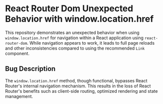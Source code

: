 # React Router Dom Unexpected Behavior with window.location.href

This repository demonstrates an unexpected behavior when using `window.location.href` for navigation within a React application using `react-router-dom`. While navigation appears to work, it leads to full page reloads and other inconsistencies compared to using the recommended `Link` component.

## Bug Description
The `window.location.href` method, though functional, bypasses React Router's internal navigation mechanism.  This results in the loss of React Router's benefits such as client-side routing, optimized rendering and state management.